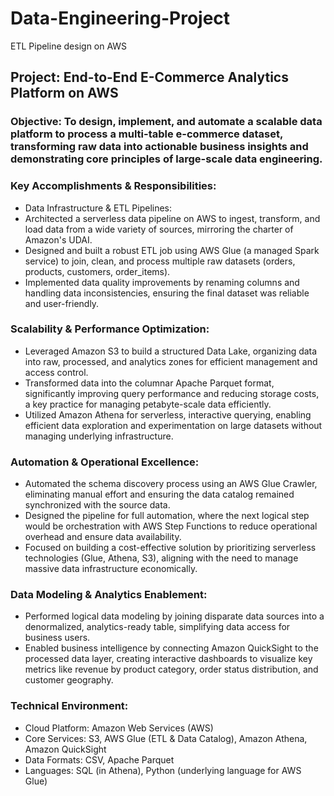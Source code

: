 # Data-Engineering-Project
ETL Pipeline design on AWS

## Project: End-to-End E-Commerce Analytics Platform on AWS

### Objective: To design, implement, and automate a scalable data platform to process a multi-table e-commerce dataset, transforming raw data into actionable business insights and demonstrating core principles of large-scale data engineering.

### Key Accomplishments & Responsibilities:
- Data Infrastructure & ETL Pipelines:
- Architected a serverless data pipeline on AWS to ingest, transform, and load data from a wide variety of sources, mirroring the charter of Amazon's UDAI.
- Designed and built a robust ETL job using AWS Glue (a managed Spark service) to join, clean, and process multiple raw datasets (orders, products, customers, order_items).
- Implemented data quality improvements by renaming columns and handling data inconsistencies, ensuring the final dataset was reliable and user-friendly.

### Scalability & Performance Optimization:
- Leveraged Amazon S3 to build a structured Data Lake, organizing data into raw, processed, and analytics zones for efficient management and access control.
- Transformed data into the columnar Apache Parquet format, significantly improving query performance and reducing storage costs, a key practice for managing petabyte-scale data efficiently.
- Utilized Amazon Athena for serverless, interactive querying, enabling efficient data exploration and experimentation on large datasets without managing underlying infrastructure.

### Automation & Operational Excellence:
- Automated the schema discovery process using an AWS Glue Crawler, eliminating manual effort and ensuring the data catalog remained synchronized with the source data.
- Designed the pipeline for full automation, where the next logical step would be orchestration with AWS Step Functions to reduce operational overhead and ensure data availability.
- Focused on building a cost-effective solution by prioritizing serverless technologies (Glue, Athena, S3), aligning with the need to manage massive data infrastructure economically.

### Data Modeling & Analytics Enablement:
- Performed logical data modeling by joining disparate data sources into a denormalized, analytics-ready table, simplifying data access for business users.
- Enabled business intelligence by connecting Amazon QuickSight to the processed data layer, creating interactive dashboards to visualize key metrics like revenue by product category, order status distribution, and customer geography.

### Technical Environment:
- Cloud Platform: Amazon Web Services (AWS)
- Core Services: S3, AWS Glue (ETL & Data Catalog), Amazon Athena, Amazon QuickSight
- Data Formats: CSV, Apache Parquet
- Languages: SQL (in Athena), Python (underlying language for AWS Glue)
